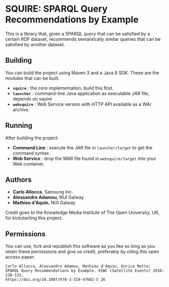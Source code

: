 # SQUIRE: SPARQL Query Recommendations by Example

This is a library that, given a SPARQL query that can be satisfied by a certain RDF dataset, recommends semantically similar queries that can be satisfied by another dataset.

## Building
You can build the project using Maven 3 and a Java 8 SDK. These are the modules that can be built.

* __`squire`__ : the core implementation, build this first.
* __`launcher`__ : command-line Java application as executable JAR file, depends on squire
* __`websquire`__ : Web Service version with HTTP API available as a WAr archive.

## Running
After building the project:
* __Command Line__ : execute the JAR file in `launcher/target` to get the command syntax.
* __Web Service__ : drop the WAR file found in `websquire/target` into your Web container.

## Authors
* __Carlo Allocca__, Samsung Inc.
* __Alessandro Adamou__, NUI Galway
* __Mathieu d'Aquin__, NUI Galway

Credit goes to the Knowledge Media Institute of The Open University, UK, for kickstarting this project.

## Permissions
You can use, fork and republish this software as you like so long as you retain these permissions and give us credit, preferably by citing this open access paper:

    Carlo Allocca, Alessandro Adamou, Mathieu d'Aquin, Enrico Motta:
    SPARQL Query Recommendations by Example. ESWC (Satellite Events) 2016: 128-133, 
    https://doi.org/10.1007/978-3-319-47602-5_26